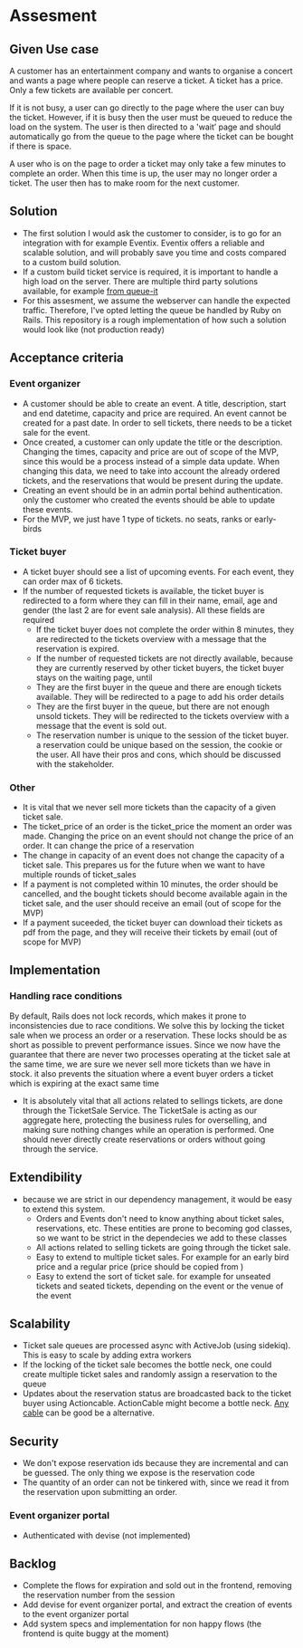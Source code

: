 # Assesment

## Given Use case
A customer has an entertainment company and wants to organise a concert and wants a page where people can reserve a ticket. A ticket has a price. Only a few tickets are available per concert.

If it is not busy, a user can go directly to the page where the user can buy the ticket. However, if it is busy then the user must be queued to reduce the load on the system. The user is then directed to a 'wait’ page and should automatically go from the queue to the page where the ticket can be bought if there is space.

A user who is on the page to order a ticket may only take a few minutes to complete an order. When this time is up, the user may no longer order a ticket. The user then has to make room for the next customer.

## Solution
- The first solution I would ask the customer to consider, is to go for an integration with for example Eventix. Eventix offers a reliable and scalable solution, and will probably save you time and costs compared to a custom build solution.
- If a custom build ticket service is required, it is important to handle a high load on the server. There are multiple third party solutions available, for example [from queue-it](https://queue-it.com/virtual-waiting-room/) 
- For this assesment, we assume the webserver can handle the expected traffic. Therefore, I've opted letting the queue be handled by Ruby on Rails. This repository is a rough implementation of how such a solution would look like (not production ready)

## Acceptance criteria
### Event organizer
- A customer should be able to create an event. A title, description, start and end datetime, capacity and price are required. An event cannot be created for a past date. In order to sell tickets, there needs to be a ticket sale for the event.
- Once created, a customer can only update the title or the description. Changing the times, capacity and price are out of scope of the MVP, since this would be a process instead of a simple data update. When changing this data, we need to take into account the already ordered tickets, and the reservations that would be present during the update.
- Creating an event should be in an admin portal behind authentication. only the customer who created the events should be able to update these events.
- For the MVP, we just have 1 type of tickets. no seats, ranks or early-birds

### Ticket buyer
- A ticket buyer should see a list of upcoming events. For each event, they can order max of 6 tickets.
- If the number of requested tickets is available, the ticket buyer is redirected to a form where they can fill in their name, email, age and gender (the last 2 are for event sale analysis). All these fields are required
    - If the ticket buyer does not complete the order within 8 minutes, they are redirected to the tickets overview with a message that the reservation is expired.
    - If the number of requested tickets are not directly available, because they are currently reserved by other ticket buyers, the ticket buyer stays on the waiting page, until
    - They are the first buyer in the queue and there are enough tickets available. They will be redirected to a page to add his order details
    - They are the first buyer in the queue, but there are not enough unsold tickets. They will be redirected to the tickets overview with a message that the event is sold out.
    - The reservation number is unique to the session of the ticket buyer. a reservation could be unique based on the session, the cookie or the user. All have their pros and cons, which should be discussed with the stakeholder.

### Other
- It is vital that we never sell more tickets than the capacity of a given ticket sale.
- The ticket_price of an order is the ticket_price the moment an order was made. Changing the price on an event should not change the price of an order. It can change the price of a reservation
- The change in capacity of an event does not change the capacity of a ticket sale. This prepares us for the future when we want to have multiple rounds of ticket_sales
- If a payment is not completed within 10 minutes, the order should be cancelled, and the bought tickets should become available again in the ticket sale, and the user should receive an email (out of scope for the MVP)
- If a payment suceeded, the ticket buyer can download their tickets as pdf from the page, and they will receive their tickets by email (out of scope for MVP)

## Implementation
### Handling race conditions
By default, Rails does not lock records, which makes it prone to inconsistencies due to race conditions.
We solve this by locking the ticket sale when we process an order or a reservation. These locks should be as short as possible to prevent performance issues. Since we now have the guarantee that there are never two processes operating at the ticket sale at the same time, we are sure we never sell more tickets than we have in stock. it also prevents the situation where a event buyer orders a ticket which is expiring at the exact same time
- It is absolutely vital that all actions related to sellings tickets, are done through the TicketSale Service. The TicketSale is acting as our aggregate here, protecting the business rules for overselling, and making sure nothing changes while an operation is performed. One should never directly create reservations or orders without going through the service.

## Extendibility
- because we are strict in our dependency management, it would be easy to extend this system.
    - Orders and Events don't need to know anything about ticket sales, reservations, etc. These entities are prone to becoming
    god classes, so we want to be strict in the dependecies we add to these classes
    - All actions related to selling tickets are going through the ticket sale. 
    - Easy to extend to multiple ticket sales. For example for an early bird price and a regular price (price should be copied from )
    - Easy to extend the sort of ticket sale. for example for unseated tickets and seated tickets, depending on the event or the venue of the event

## Scalability
- Ticket sale queues are processed async with ActiveJob (using sidekiq). This is easy to scale by adding extra workers
- If the locking of the ticket sale becomes the bottle neck, one could create multiple ticket sales and randomly assign a reservation to the queue
- Updates about the reservation status are broadcasted back to the ticket buyer using Actioncable. ActionCable might become a bottle neck. [Any cable](https://nebulab.com/blog/actioncable-vs-anycable-fight) can be good be a alternative.

## Security
- We don't expose reservation ids because they are incremental and can be guessed. The only thing we expose is the reservation code
- The quantity of an order can not be tinkered with, since we read it from the reservation upon submitting an order.

### Event organizer portal
- Authenticated with devise (not implemented)

## Backlog
- Complete the flows for expiration and sold out in the frontend, removing the reservation number from the session
- Add devise for event organizer portal, and extract the creation of events to the event organizer portal
- Add system specs and implementation for non happy flows (the frontend is quite buggy at the moment)